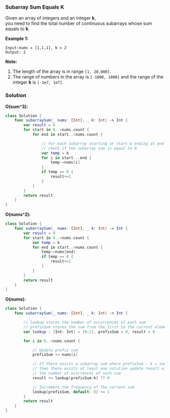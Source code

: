 
### Subarray Sum Equals K

Given an array of integers and an integer __k__,</br> 
you need to find the total number of continuous subarrays whose sum equals to __k__.

__Example 1:__
```
Input:nums = [1,1,1], k = 2
Output: 2
```

__Note:__
1. The length of the array is in range `[1, 20,000]`.
2. The range of numbers in the array is `[-1000, 1000]` and the range of the integer __k__ is `[-1e7, 1e7]`.

### Solution
__O(sum^3):__
```Swift
class Solution {
    func subarraySum(_ nums: [Int], _ k: Int) -> Int {
        var result = 0
        for start in 0..<nums.count {
            for end in start..<nums.count {

            	// For each subarray starting at start & ending at end
            	// check if the subarray sum is equal to 0
                var temp = k
                for i in start...end {
                    temp-=nums[i]
                }
                if temp == 0 {
                    result+=1
                }
            }
        }
        return result
    }
}
```
__O(nums^2):__
```Swift
class Solution {
    func subarraySum(_ nums: [Int], _ k: Int) -> Int {
        var result = 0
        for start in 0..<nums.count {
            var temp = k
            for end in start..<nums.count {
                temp-=nums[end]
                if temp == 0 {
                    result+=1
                }
            }
        }
        return result
    }
}
```
__O(nums):__
```Swift
class Solution {
    func subarraySum(_ nums: [Int], _ k: Int) -> Int {

    	// lookup stores the number of occurrences of each sum
    	// prefixSum stores the sum from the first to the current element
        var lookup : [Int: Int] = [0:1], prefixSum = 0, result = 0

        for i in 0..<nums.count {

        	// Update prefix sum
            prefixSum += nums[i]

            // If there exists a subarray sum where prefixSum - k = sum
            // then there exists at least one solution update result with
            // the number of ocurrences of such sum
            result += lookup[prefixSum-k] ?? 0

            // Increment the frequency of the current sum
            lookup[prefixSum, default: 0] += 1
        }
        return result
    }
}
```